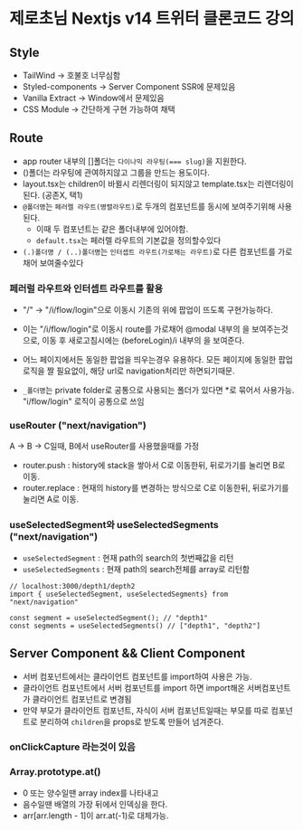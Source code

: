 # 제로초님 Nextjs v14 트위터 클론코드 강의

## Style

- TailWind -> 호불호 너무심함
- Styled-components -> Server Component SSR에 문제있음
- Vanilla Extract -> Window에서 문제있음
- CSS Module -> 간단하게 구현 가능하여 채택

## Route

- app router 내부의 []폴더는 `다이나믹 라우팅(=== slug)`을 지원한다.
- ()폴더는 라우팅에 관여하지않고 그룹을 만드는 용도이다.
- layout.tsx는 children이 바뀔시 리렌더링이 되지않고 template.tsx는 리렌더링이 된다. (공존X, 택1)
- `@폴더명`는 `페러렐 라우트(병렬라우트)`로 두개의 컴포넌트를 동시에 보여주기위해 사용된다.
  - 이때 두 컴포넌트는 같은 폴더내부에 있어야함.
  - `default.tsx`는 페러렐 라우트의 기본값을 정의할수있다
- `(.)폴더명 / (..)폴더명`는 `인터셉트 라우트(가로채는 라우트)`로 다른 컴포넌트를 가로채어 보여줄수있다

### 페러럴 라우트와 인터셉트 라우트를 활용

- "/" -> "/i/flow/login"으로 이동시 기존의 <Home />위에 <Login /> 팝업이 뜨도록 구현가능하다.
- 이는 "/i/flow/login"로 이동시 route를 가로채어 @modal 내부의 <Login />을 보여주는것으로, 이동 후 새로고침시에는 (beforeLogin)/i 내부의 <Login />을 보여준다.
- 어느 페이지에서든 동일한 팝업을 띄우는경우 유용하다. 모든 페이지에 동일한 팝업 로직을 짤 필요없이, 해당 url로 navigation처리만 하면되기때문.

- `_폴더명`는 private folder로 공통으로 사용되는 폴더가 있다면 \*로 묶어서 사용가능. "i/flow/login" 로직이 공통으로 쓰임

### useRouter ("next/navigation")

A -> B -> C일때, B에서 useRouter를 사용했을때를 가정

- router.push : history에 stack을 쌓아서 C로 이동한뒤, 뒤로가기를 눌리면 B로 이동.
- router.replace : 현재의 history를 변경하는 방식으로 C로 이동한뒤, 뒤로가기를 눌리면 A로 이동.

### useSelectedSegment와 useSelectedSegments ("next/navigation")

- `useSelectedSegment` : 현재 path의 search의 첫번째값을 리턴
- `useSelectedSegments` : 현재 path의 search전체를 array로 리턴함

```
// localhost:3000/depth1/depth2
import { useSelectedSegment, useSelectedSegments} from "next/navigation"

const segment = useSelectedSegment(); // "depth1"
const segments = useSelectedSegments() // ["depth1", "depth2"]
```

## Server Component && Client Component

- 서버 컴포넌트에서는 클라이언트 컴포넌트를 import하여 사용은 가능.
- 클라이언트 컴포넌트에서 서버 컴포넌트를 import 하면 import해온 서버컴포넌트가 클라이언트 컴포넌트로 변경됨
- 만약 부모가 클라이언트 컴포넌트, 자식이 서버 컴포넌트일때는 부모를 따로 컴포넌트로 분리하여 `children`을 props로 받도록 만들어 넘겨준다.

### onClickCapture 라는것이 있음

### Array.prototype.at()

- 0 또는 양수일땐 array index를 나타내고
- 음수일땐 배열의 가장 뒤에서 인덱싱을 한다.
- arr[arr.length - 1]이 arr.at(-1)로 대체가능.
